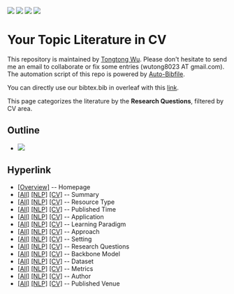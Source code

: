 [![](https://img.shields.io/badge/Awesome_Continual_Learning-yello)](https://github.com/wutong8023/Awesome_Continual_Learning.git) [![](https://img.shields.io/badge/Awesome_Few_Shot_learning-green)](https://github.com/wutong8023/Awesome_Few_Shot_Learning.git) [![](https://img.shields.io/badge/Awesome_Information_Extraction-blue)](https://github.com/wutong8023/Awesome_Information_Extraction.git) [![](https://img.shields.io/badge/Awesome_Ideas-red)](https://github.com/wutong8023/Awesome_Ideas.git)

# Your Topic Literature in CV 
This repository is maintained by [Tongtong Wu](https://wutong8023.site). Please don't hesitate to send me an email to collaborate or fix some entries (wutong8023 AT gmail.com). 
The automation script of this repo is powered by [Auto-Bibfile](https://github.com/wutong8023/Auto-Bibfile.git).

You can directly use our bibtex.bib in overleaf with this [link](https://www.overleaf.com/read/rgscdxhxbwhp).

This page categorizes the literature by the **Research Questions**, filtered by CV area.

## Outline 
- [![](https://img.shields.io/badge/Hyperlink-blue)](https://github.com/wutong8023/Auto-Bibfile/tree/master/your_topic4cv/research_question/README.md#hyperlink)
## Hyperlink 
- [[Overview]](https://github.com/wutong8023/Auto-Bibfile/tree/master/README.md) -- Homepage
- [[All]](https://github.com/wutong8023/Auto-Bibfile/tree/master/your_topic4all/./)  [[NLP]](https://github.com/wutong8023/Auto-Bibfile/tree/master/your_topic4nlp/./)  [[CV]](https://github.com/wutong8023/Auto-Bibfile/tree/master/your_topic4cv./) -- Summary
- [[All]](https://github.com/wutong8023/Auto-Bibfile/tree/master/your_topic4all/type)  [[NLP]](https://github.com/wutong8023/Auto-Bibfile/tree/master/your_topic4nlp/type)  [[CV]](https://github.com/wutong8023/Auto-Bibfile/tree/master/your_topic4cvtype) -- Resource Type
- [[All]](https://github.com/wutong8023/Auto-Bibfile/tree/master/your_topic4all/time)  [[NLP]](https://github.com/wutong8023/Auto-Bibfile/tree/master/your_topic4nlp/time)  [[CV]](https://github.com/wutong8023/Auto-Bibfile/tree/master/your_topic4cvtime) -- Published Time
- [[All]](https://github.com/wutong8023/Auto-Bibfile/tree/master/your_topic4all/application)  [[NLP]](https://github.com/wutong8023/Auto-Bibfile/tree/master/your_topic4nlp/application)  [[CV]](https://github.com/wutong8023/Auto-Bibfile/tree/master/your_topic4cvapplication) -- Application
- [[All]](https://github.com/wutong8023/Auto-Bibfile/tree/master/your_topic4all/supervision)  [[NLP]](https://github.com/wutong8023/Auto-Bibfile/tree/master/your_topic4nlp/supervision)  [[CV]](https://github.com/wutong8023/Auto-Bibfile/tree/master/your_topic4cvsupervision) --  Learning Paradigm
- [[All]](https://github.com/wutong8023/Auto-Bibfile/tree/master/your_topic4all/approach)  [[NLP]](https://github.com/wutong8023/Auto-Bibfile/tree/master/your_topic4nlp/approach)  [[CV]](https://github.com/wutong8023/Auto-Bibfile/tree/master/your_topic4cvapproach) -- Approach
- [[All]](https://github.com/wutong8023/Auto-Bibfile/tree/master/your_topic4all/setting)  [[NLP]](https://github.com/wutong8023/Auto-Bibfile/tree/master/your_topic4nlp/setting)  [[CV]](https://github.com/wutong8023/Auto-Bibfile/tree/master/your_topic4cvsetting) -- Setting
- [[All]](https://github.com/wutong8023/Auto-Bibfile/tree/master/your_topic4all/research_question)  [[NLP]](https://github.com/wutong8023/Auto-Bibfile/tree/master/your_topic4nlp/research_question)  [[CV]](https://github.com/wutong8023/Auto-Bibfile/tree/master/your_topic4cvresearch_question) -- Research Questions
- [[All]](https://github.com/wutong8023/Auto-Bibfile/tree/master/your_topic4all/backbone_model)  [[NLP]](https://github.com/wutong8023/Auto-Bibfile/tree/master/your_topic4nlp/backbone_model)  [[CV]](https://github.com/wutong8023/Auto-Bibfile/tree/master/your_topic4cvbackbone_model) -- Backbone Model
- [[All]](https://github.com/wutong8023/Auto-Bibfile/tree/master/your_topic4all/dataset)  [[NLP]](https://github.com/wutong8023/Auto-Bibfile/tree/master/your_topic4nlp/dataset)  [[CV]](https://github.com/wutong8023/Auto-Bibfile/tree/master/your_topic4cvdataset) -- Dataset
- [[All]](https://github.com/wutong8023/Auto-Bibfile/tree/master/your_topic4all/metrics)  [[NLP]](https://github.com/wutong8023/Auto-Bibfile/tree/master/your_topic4nlp/metrics)  [[CV]](https://github.com/wutong8023/Auto-Bibfile/tree/master/your_topic4cvmetrics) -- Metrics
- [[All]](https://github.com/wutong8023/Auto-Bibfile/tree/master/your_topic4all/author)  [[NLP]](https://github.com/wutong8023/Auto-Bibfile/tree/master/your_topic4nlp/author)  [[CV]](https://github.com/wutong8023/Auto-Bibfile/tree/master/your_topic4cvauthor) -- Author
- [[All]](https://github.com/wutong8023/Auto-Bibfile/tree/master/your_topic4all/venue)  [[NLP]](https://github.com/wutong8023/Auto-Bibfile/tree/master/your_topic4nlp/venue)  [[CV]](https://github.com/wutong8023/Auto-Bibfile/tree/master/your_topic4cvvenue) -- Published Venue
